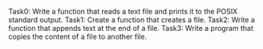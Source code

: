 Task0: Write a function that reads a text file and prints it to the POSIX standard output.
Task1: Create a function that creates a file.
Task2: Write a function that appends text at the end of a file.
Task3: Write a program that copies the content of a file to another file.
